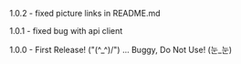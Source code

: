 
1.0.2 - fixed picture links in README.md

1.0.1 - fixed bug with api client

1.0.0 - First Release! ("\(^_^)/") ... Buggy, Do Not Use! (눈_눈)